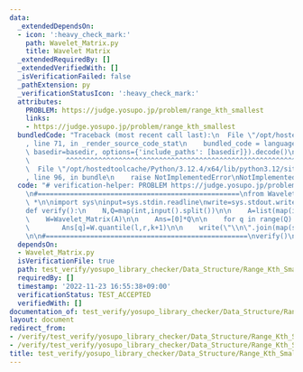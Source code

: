 ```yaml
---
data:
  _extendedDependsOn:
  - icon: ':heavy_check_mark:'
    path: Wavelet_Matrix.py
    title: Wavelet Matrix
  _extendedRequiredBy: []
  _extendedVerifiedWith: []
  _isVerificationFailed: false
  _pathExtension: py
  _verificationStatusIcon: ':heavy_check_mark:'
  attributes:
    PROBLEM: https://judge.yosupo.jp/problem/range_kth_smallest
    links:
    - https://judge.yosupo.jp/problem/range_kth_smallest
  bundledCode: "Traceback (most recent call last):\n  File \"/opt/hostedtoolcache/Python/3.12.4/x64/lib/python3.12/site-packages/onlinejudge_verify/documentation/build.py\"\
    , line 71, in _render_source_code_stat\n    bundled_code = language.bundle(stat.path,\
    \ basedir=basedir, options={'include_paths': [basedir]}).decode()\n          \
    \         ^^^^^^^^^^^^^^^^^^^^^^^^^^^^^^^^^^^^^^^^^^^^^^^^^^^^^^^^^^^^^^^^^^^^^^^^^^^^^^^^^\n\
    \  File \"/opt/hostedtoolcache/Python/3.12.4/x64/lib/python3.12/site-packages/onlinejudge_verify/languages/python.py\"\
    , line 96, in bundle\n    raise NotImplementedError\nNotImplementedError\n"
  code: "# verification-helper: PROBLEM https://judge.yosupo.jp/problem/range_kth_smallest\n\
    \n#==================================================\nfrom Wavelet_Matrix import\
    \ *\n\nimport sys\ninput=sys.stdin.readline\nwrite=sys.stdout.write\n\n#==================================================\n\
    def verify():\n    N,Q=map(int,input().split())\n\n    A=list(map(int,input().split()))\n\
    \    W=Wavelet_Matrix(A)\n\n    Ans=[0]*Q\n\n    for q in range(Q):\n        l,r,k=map(int,input().split())\n\
    \        Ans[q]=W.quantile(l,r,k+1)\n\n    write(\"\\n\".join(map(str,Ans)))\n\
    \n\n#==================================================\nverify()\n"
  dependsOn:
  - Wavelet_Matrix.py
  isVerificationFile: true
  path: test_verify/yosupo_library_checker/Data_Structure/Range_Kth_Smallest.test.py
  requiredBy: []
  timestamp: '2022-11-23 16:55:38+09:00'
  verificationStatus: TEST_ACCEPTED
  verifiedWith: []
documentation_of: test_verify/yosupo_library_checker/Data_Structure/Range_Kth_Smallest.test.py
layout: document
redirect_from:
- /verify/test_verify/yosupo_library_checker/Data_Structure/Range_Kth_Smallest.test.py
- /verify/test_verify/yosupo_library_checker/Data_Structure/Range_Kth_Smallest.test.py.html
title: test_verify/yosupo_library_checker/Data_Structure/Range_Kth_Smallest.test.py
---
```

